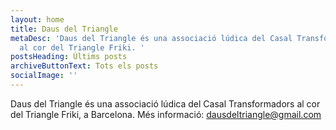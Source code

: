 ```yaml
---
layout: home
title: Daus del Triangle
metaDesc: 'Daus del Triangle és una associació lúdica del Casal Transformadors
  al cor del Triangle Friki. '
postsHeading: Últims posts
archiveButtonText: Tots els posts
socialImage: ''
---
```


Daus del Triangle és una associació lúdica del Casal Transformadors al cor del Triangle Friki, a Barcelona. Més informació: [dausdeltriangle@gmail.com](mailto:dausdeltriangle@gmail.com)
